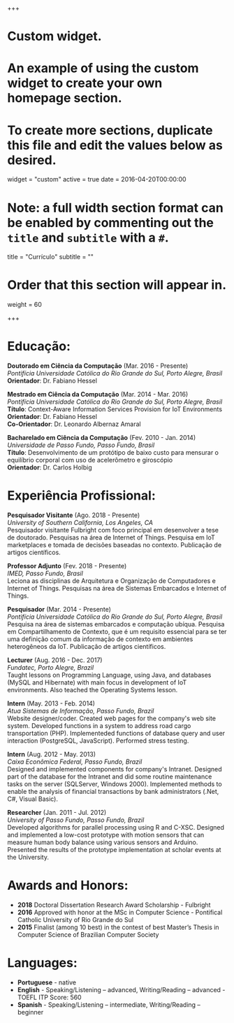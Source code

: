 +++
# Custom widget.
# An example of using the custom widget to create your own homepage section.
# To create more sections, duplicate this file and edit the values below as desired.
widget = "custom"
active = true
date = 2016-04-20T00:00:00

# Note: a full width section format can be enabled by commenting out the `title` and `subtitle` with a `#`.
title = "Currículo"
subtitle = ""

# Order that this section will appear in.
weight = 60

+++

<h1 id="education">Educação:</h1>

<p><strong>Doutorado em Ciência da Computação</strong> (Mar. 2016 - Presente) <br/>
<em>Pontifícia Universidade Católica do Rio Grande do Sul, Porto Alegre, Brasil</em> <br/>
<strong>Orientador</strong>: Dr. Fabiano Hessel</p>

<p><strong>Mestrado em Ciência da Computação</strong> (Mar. 2014 - Mar. 2016) <br/>
<em>Pontifícia Universidade Católica do Rio Grande do Sul, Porto Alegre, Brasil</em> <br/>
<strong>Título</strong>: Context-Aware Information Services Provision for IoT Environments <br/>
<strong>Orientador</strong>: Dr. Fabiano Hessel <br/>
<strong>Co-Orientador</strong>: Dr. Leonardo Albernaz Amaral</p>

<p><strong>Bacharelado em Ciência da Computação</strong> (Fev. 2010 - Jan. 2014) <br/>
<em>Universidade de Passo Fundo, Passo Fundo, Brasil</em> <br/>
<strong>Título</strong>: Desenvolvimento de um protótipo de baixo custo para mensurar o equilíbrio corporal com uso de acelerômetro e giroscópio <br/>
<strong>Orientador</strong>: Dr. Carlos Holbig</p>

<h1 id="professional">Experiência Profissional:</h1>

<p><strong>Pesquisador Visitante</strong> (Ago. 2018 - Presente) <br/>
<em>University of Southern California, Los Angeles, CA</em> <br/>
Pesquisador visitante Fulbright com foco principal em desenvolver a tese de doutorado. Pesquisas na área de Internet of Things. Pesquisa em IoT marketplaces e tomada de decisões baseadas no contexto. Publicação de artigos científicos.</p>

<p><strong>Professor Adjunto</strong> (Fev. 2018 - Presente) <br/>
<em>IMED, Passo Fundo, Brasil</em> <br/>
Leciona as disciplinas de Arquitetura e Organização de Computadores e Internet of Things. Pesquisas na área de Sistemas Embarcados e Internet of Things.</p>

<p><strong>Pesquisador</strong> (Mar. 2014 - Presente) <br/>
<em>Pontifícia Universidade Católica do Rio Grande do Sul, Porto Alegre, Brasil</em> <br/>
Pesquisa na área de sistemas embarcados e computação ubíqua. Pesquisa em Compartilhamento de Contexto, que é um requisito essencial para se ter uma definição comum da informação de contexto em ambientes heterogêneos da IoT. Publicação de artigos científicos.</p>

<p><strong>Lecturer</strong> (Aug. 2016 - Dec. 2017) <br/>
<em>Fundatec, Porto Alegre, Brazil</em> <br/>
Taught lessons on Programming Language, using Java, and databases (MySQL and Hibernate) with main focus in development of IoT environments. Also teached the Operating Systems lesson.</p>

<p><strong>Intern</strong> (May. 2013 - Feb. 2014) <br/>
<em>Atua Sistemas de Informação, Passo Fundo, Brazil</em> <br/>
Website designer/coder. Created web pages for the company's web site system. Developed functions in a system to address road cargo transportation (PHP). Implementeded functions of database query and user interaction (PostgreSQL, JavaScript). Performed stress testing.</p>

<p><strong>Intern</strong> (Aug. 2012 - May. 2013) <br/>
<em>Caixa Econômica Federal, Passo Fundo, Brazil</em> <br/>
Designed and implemented components for company's Intranet. Designed part of the database for the Intranet and did some routine maintenance tasks on the server (SQLServer, Windows 2000). Implemented methods to enable the analysis of financial transactions by bank administrators (.Net, C#, Visual Basic).</p>

<p><strong>Researcher</strong> (Jan. 2011 - Jul. 2012) <br/>
<em>University of Passo Fundo, Passo Fundo, Brazil</em> <br/>
Developed algorithms for parallel processing using R and C-XSC. Designed and implemented a low-cost prototype with motion sensors that can measure human body balance using various sensors and Arduino. Presented the results of the prototype implementation at scholar events at the University. </p>

<h1 id="awards">Awards and Honors:</h1>

<ul>
<li><strong>2018</strong> Doctoral Dissertation Research Award Scholarship - Fulbright</li>
<li><strong>2016</strong> Approved with honor at the MSc in Computer Science - Pontifical Catholic University of Rio Grande do Sul</li>
<li><strong>2015</strong> Finalist (among 10 best) in the contest of best Master&rsquo;s Thesis in Computer Science of Brazilian Computer Society</li>
</ul>

<h1 id="languages">Languages:</h1>

<ul>
<li><strong>Portuguese</strong> - native</li>
<li><strong>English</strong> - Speaking/Listening – advanced, Writing/Reading – advanced - TOEFL ITP Score: 560</li>
<li><strong>Spanish</strong> - Speaking/Listening – intermediate, Writing/Reading – beginner</li>
</ul>


